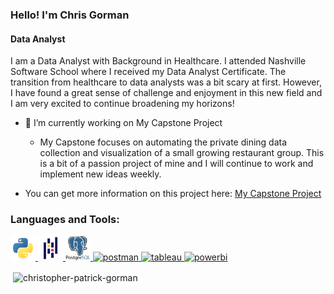 ### Hello! I'm Chris Gorman
#### Data Analyst
I am a Data Analyst with Background in Healthcare.  I attended Nashville Software School where I received my Data Analyst Certificate.  The transition from healthcare to data analysts was a bit scary at first.  However,  I have found a great sense of challenge and enjoyment in this new field and I am very excited to continue broadening my horizons!

- 🔭 I’m currently working on My Capstone Project
  -  My Capstone focuses on automating the private dining data collection and visualization of a small growing restaurant group.  This is a bit of a passion project of mine and I will continue to work and implement new ideas weekly.

- You can get more information on this project here: [My Capstone Project](https://github.com/Christopher-Patrick-Gorman/cgorman_capstone)


<h3 align="left">Languages and Tools:</h3>
<p align="left"> <a href="https://www.python.org" target="_blank" rel="noreferrer"> <img src="https://raw.githubusercontent.com/devicons/devicon/master/icons/python/python-original.svg" alt="python" width="40" height="40"/> </a> <a href="https://pandas.pydata.org/" target="_blank" rel="noreferrer"> <img src="https://raw.githubusercontent.com/devicons/devicon/2ae2a900d2f041da66e950e4d48052658d850630/icons/pandas/pandas-original.svg" alt="pandas" width="40" height="40"/> </a> <a href="https://www.postgresql.org" target="_blank" rel="noreferrer"> <img src="https://raw.githubusercontent.com/devicons/devicon/master/icons/postgresql/postgresql-original-wordmark.svg" alt="postgresql" width="40" height="40"/> </a> <a href="https://postman.com" target="_blank" rel="noreferrer"> <img src="https://www.vectorlogo.zone/logos/getpostman/getpostman-icon.svg" alt="postman" width="40" height="40"/> </a> <a href="https://www.tableau.com" target="_blank" rel="noreferrer"> <img src="https://cdn.worldvectorlogo.com/logos/tableau-software.svg" alt="tableau" width="40" height="40"/> </a> <a href="https://powerbi.microsoft.com/en-us/" target="_blank" rel="noreferrer"> <img src="https://upload.wikimedia.org/wikipedia/commons/thumb/c/cf/New_Power_BI_Logo.svg/630px-New_Power_BI_Logo.svg.png" alt="powerbi" width="40" height="40"/> </a></p>

<p>&nbsp;<img align="center" src="https://github-readme-stats.vercel.app/api?username=christopher-patrick-gorman&show_icons=true&locale=en" alt="christopher-patrick-gorman" /></p>

